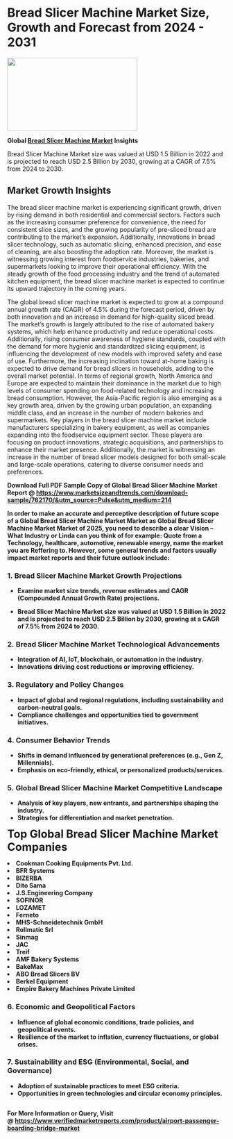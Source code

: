 <H1>Bread Slicer Machine Market Size, Growth and Forecast from 2024 - 2031</H1><img class="aligncenter size-medium wp-image-584254" src="https://thirdeyenews.in/wp-content/uploads/2024/09/Global-Market-Research-300x168.jpeg" alt="" width="300" height="168" /><p><strong>Global&nbsp;<a href="https://www.marketsizeandtrends.com/download-sample/762170/&amp;utm_source=Pulse&amp;utm_medium=214">Bread Slicer Machine Market</a> Insights</strong></p><p>Bread Slicer Machine Market size was valued at USD 1.5 Billion in 2022 and is projected to reach USD 2.5 Billion by 2030, growing at a CAGR of 7.5% from 2024 to 2030.</p><p><h2>Market Growth Insights</h2> <p>The bread slicer machine market is experiencing significant growth, driven by rising demand in both residential and commercial sectors. Factors such as the increasing consumer preference for convenience, the need for consistent slice sizes, and the growing popularity of pre-sliced bread are contributing to the market’s expansion. Additionally, innovations in bread slicer technology, such as automatic slicing, enhanced precision, and ease of cleaning, are also boosting the adoption rate. Moreover, the market is witnessing growing interest from foodservice industries, bakeries, and supermarkets looking to improve their operational efficiency. With the steady growth of the food processing industry and the trend of automated kitchen equipment, the bread slicer machine market is expected to continue its upward trajectory in the coming years.</p> <p><strong></strong></p> <p>The global bread slicer machine market is expected to grow at a compound annual growth rate (CAGR) of 4.5% during the forecast period, driven by both innovation and an increase in demand for high-quality sliced bread. The market’s growth is largely attributed to the rise of automated bakery systems, which help enhance productivity and reduce operational costs. Additionally, rising consumer awareness of hygiene standards, coupled with the demand for more hygienic and standardized slicing equipment, is influencing the development of new models with improved safety and ease of use. Furthermore, the increasing inclination toward at-home baking is expected to drive demand for bread slicers in households, adding to the overall market potential. In terms of regional growth, North America and Europe are expected to maintain their dominance in the market due to high levels of consumer spending on food-related technology and increasing bread consumption. However, the Asia-Pacific region is also emerging as a key growth area, driven by the growing urban population, an expanding middle class, and an increase in the number of modern bakeries and supermarkets. Key players in the bread slicer machine market include manufacturers specializing in bakery equipment, as well as companies expanding into the foodservice equipment sector. These players are focusing on product innovations, strategic acquisitions, and partnerships to enhance their market presence. Additionally, the market is witnessing an increase in the number of bread slicer models designed for both small-scale and large-scale operations, catering to diverse consumer needs and preferences. <p><strong></p><p><span class=""><strong>Download Full PDF Sample Copy of Global Bread Slicer Machine Market Report</strong> @ <a href="https://www.marketsizeandtrends.com/download-sample/762170/&amp;utm_source=Pulse&amp;utm_medium=214" target="_blank">https://www.marketsizeandtrends.com/download-sample/762170/&amp;utm_source=Pulse&amp;utm_medium=214</a></span></p><p>In order to make an accurate and perceptive description of future scope of a Global&nbsp;Bread Slicer Machine Market Market as Global&nbsp;Bread Slicer Machine Market Market of 2025, you need to describe a clear Vision &ndash; What Industry or Linda can you think of for example: Quote from a Technology, healthcare, automotive, renewable energy, name the market you are Reffering to. However, some general trends and factors usually impact market reports and their future outlook include:</p><h3>1.&nbsp;<strong>Bread Slicer Machine Market Growth Projections</strong></h3><ul><li>Examine market size trends, revenue estimates and CAGR (Compounded Annual Growth Rate) projections.</li><li><p>Bread Slicer Machine Market size was valued at USD 1.5 Billion in 2022 and is projected to reach USD 2.5 Billion by 2030, growing at a CAGR of 7.5% from 2024 to 2030.</p></li></ul><h3>2.&nbsp;<strong>Bread Slicer Machine Market Technological Advancements</strong></h3><ul><li>Integration of AI, IoT, blockchain, or automation in the industry.</li><li>Innovations driving cost reductions or improving efficiency.</li></ul><h3>3.&nbsp;<strong>Regulatory and Policy Changes</strong></h3><ul><li>Impact of global and regional regulations, including sustainability and carbon-neutral goals.</li><li>Compliance challenges and opportunities tied to government initiatives.</li></ul><h3>4.&nbsp;<strong>Consumer Behavior Trends</strong></h3><ul><li>Shifts in demand influenced by generational preferences (e.g., Gen Z, Millennials).</li><li>Emphasis on eco-friendly, ethical, or personalized products/services.</li></ul><h3>5.&nbsp;<strong>Global Bread Slicer Machine Market Competitive Landscape</strong></h3><ul><li>Analysis of key players, new entrants, and partnerships shaping the industry.</li><li>Strategies for differentiation and market penetration.</li></ul><p data-pm-slice="1 1 []"><span style="color: inherit; font-family: inherit; font-size: 25px;">Top Global Bread Slicer Machine Market Companies</span></p><div class="" data-test-id=""><p><li>Cookman Cooking Equipments Pvt. Ltd.</li><li> BFR Systems</li><li> BIZERBA</li><li> Dito Sama</li><li> J.S.Engineering Company</li><li> SOFINOR</li><li> LOZAMET</li><li> Ferneto</li><li> MHS-Schneidetechnik GmbH</li><li> Rollmatic Srl</li><li> Sinmag</li><li> JAC</li><li> Treif</li><li> AMF Bakery Systems</li><li> BakeMax</li><li> ABO Bread Slicers BV</li><li> Berkel Equipment</li><li> Empire Bakery Machines Private Limited</li></p></div><h3>6.&nbsp;<strong>Economic and Geopolitical Factors</strong></h3><ul><li>Influence of global economic conditions, trade policies, and geopolitical events.</li><li>Resilience of the market to inflation, currency fluctuations, or global crises.</li></ul><h3>7.&nbsp;<strong>Sustainability and ESG (Environmental, Social, and Governance)</strong></h3><ul><li>Adoption of sustainable practices to meet ESG criteria.</li><li>Opportunities in green technologies and circular economy principles.</li></ul><h2><strong style="font-size: 14px;">For More Information or Query, Visit @&nbsp;</strong><a style="background-color: #ffffff; font-size: 14px;" href="https://www.marketsizeandtrends.com/report/bread-slicer-machine-market/" target="_blank">https://www.verifiedmarketreports.com/product/airport-passenger-boarding-bridge-market</a></h2>

